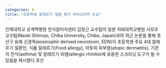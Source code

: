 ```yaml
---
categories: b
title: "초등학생 알레르기 질환 평가 바이오마커 눈길"
---
```

인제대학교 상계백병원 천식알러지센터 김창근 교수팀이 일본 치바대학교병원 시모조 교수팀(Naoki Shimojo, Chiba University, Chiba, Japan)과의 최근 논문을 통해 호산구 유래 신경독(eosinophil-derived neurotoxin, EDN)이 초등학생 주요 4대 알레르기 질환인, 식품 알레르기(Food allergy), 아토피 피부염(atopic dermatitis), 기관지 천식(asthma) 및 알레르기 비염(allergic rhinitis)에 유용한 스크리닝 도구가 될 수 있음을 제시했다.호산